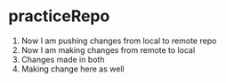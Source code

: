 # practiceRepo

1. Now I am pushing changes from local to remote repo
2. Now I am making changes from remote to local 
3. Changes made in both
3. Making change here as well
